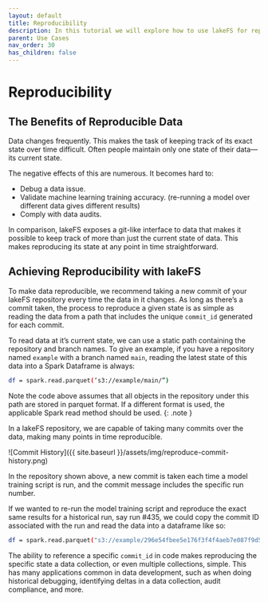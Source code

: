 ```yaml
---
layout: default 
title: Reproducibility
description: In this tutorial we will explore how to use lakeFS for reproducibility of data.
parent: Use Cases
nav_order: 30
has_children: false
---
```


# Reproducibility

## The Benefits of Reproducible Data

Data changes frequently. This makes the task of keeping track of its exact state over time difficult. Often people maintain only one state of their data––its current state.

The negative effects of this are numerous. It becomes hard to:
* Debug a data issue.
* Validate machine learning training accuracy. (re-running a model over different data gives different results)
* Comply with data audits.

In comparison, lakeFS exposes a git-like interface to data that makes it possible to keep track of more than just the current state of data. This makes reproducing its state at any point in time straightforward.

## Achieving Reproducibility with lakeFS

To make data reproducible, we recommend taking a new commit of your lakeFS repository every time the data in it changes. As long as there’s a commit taken, the process to reproduce a given state is as simple as reading the data from a path that includes the unique `commit_id` generated for each commit.

To read data at it’s current state, we can use a static path containing the repository and branch names. To give an example, if you have a repository named `example` with a branch named `main`, reading the latest state of this data into a Spark Dataframe is always:

```bash
df = spark.read.parquet(‘s3://example/main/”)
```
Note the code above assumes that all objects in the repository under this path are stored in parquet format. If a different format is used, the applicable Spark read method should be used.
{: .note }

In a lakeFS repository, we are capable of taking many commits over the data, making many points in time reproducible. 

![Commit History]({{ site.baseurl }}/assets/img/reproduce-commit-history.png)

In the repository shown above, a new commit is taken each time a model training script is run, and the commit message includes the specific run number. 

If we wanted to re-run the model training script and reproduce the exact same results for a historical run, say run #435, we could copy the commit ID associated with the run and read the data into a dataframe like so:

```bash
df = spark.read.parquet("s3://example/296e54fbee5e176f3f4f4aeb7e087f9d57515750e8c3d033b8b841778613cb23/training_dataset/”)
```

The ability to reference a specific `commit_id` in code makes reproducing the specific state a data collection, or even multiple collections, simple. This has many applications common in data development, such as when doing historical debugging, identifying deltas in a data collection, audit compliance, and more.


